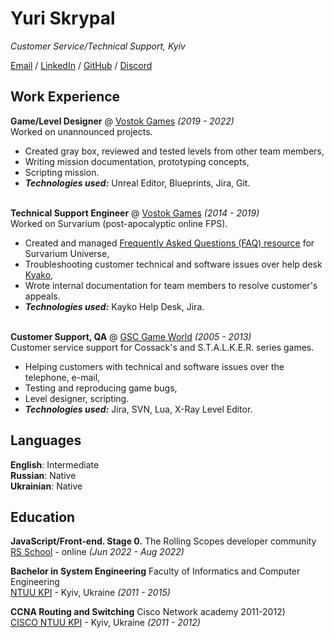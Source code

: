 # Yuri Skrypal

_Customer Service/Technical Support, Kyiv_ <br>

[Email](mailto:yjura@protonmail.com) / [LinkedIn](https://www.linkedin.com/in/yuriy-skrypal-580a84ab/) / [GitHub](https://github.com/Sepulator/) / [Discord](https://discord.com/users/Sepul#8288)

## Work Experience

**Game/Level Designer** @ [Vostok Games](https://vostokgames.com/home/en) _(2019 - 2022)_ <br>
Worked on unannounced projects.
  - Created gray box, reviewed and tested levels from other team members,
  - Writing mission documentation, prototyping concepts,
  - Scripting mission.
  - **_Technologies used:_** Unreal Editor, Blueprints, Jira, Git.
<br><br>

**Technical Support Engineer** @ [Vostok Games](https://vostokgames.com/home/en) _(2014 - 2019)_ <br>
Worked on Survarium (post-apocalyptic online FPS).
  - Created and managed [Frequently Asked Questions (FAQ) resource](https://web.archive.org/web/20220526211538/https://support.survarium.com/index.php?/en) for Survarium Universe,
  - Troubleshooting customer technical and software issues over help desk [Kyako](https://kayako.com/),
  - Wrote internal documentation for team members to resolve customer's appeals.
  - **_Technologies used:_** Kayko Help Desk, Jira.
<br><br>

**Customer Support, QA** @ [GSC Game World](https://www.gsc-game.com/) _(2005 - 2013)_ <br>
Customer service support for Cossack's and S.T.A.L.K.E.R. series games.
  - Helping customers with technical and software issues over the telephone, e-mail,
  - Testing and reproducing game bugs,
  - Level designer, scripting.
  - **_Technologies used:_**  Jira, SVN, Lua, X-Ray Level Editor.

## Languages

**English**: Intermediate <br>
**Russian**: Native <br>
**Ukrainian**: Native <br>

## Education

**JavaScript/Front-end. Stage 0.** The Rolling Scopes developer community<br>
[RS School](https://rs.school/) - online _(Jun 2022 - Aug 2022)_ <br>

**Bachelor in System Engineering** Faculty of Informatics and Computer Engineering<br>
[NTUU KPI](https://kpi.ua/en/fiot) - Kyiv, Ukraine _(2011 - 2015)_

**CCNA Routing and Switching** Cisco Network academy 2011-2012)<br>
[CISCO NTUU KPI](https://kpi.ua/cisco-photo) - Kyiv, Ukraine _(2011 - 2012)_